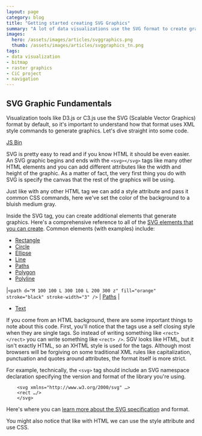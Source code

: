 ```yaml
---
layout: page
category: blog
title: "Getting started creating SVG Graphics"
summary: "A lot of data visualizations use the SVG format to create graphics, so in this article, we'll use SVG to create some basic shapes and graphics. Understanding how the format works will help you when you're using SVG based libraries and frameworks."
images:
  hero: /assets/images/articles/svggraphics.png
  thumb: /assets/images/articles/svggraphics_tn.png
tags:
- data visualization
- bitmap
- raster graphics
- CiC project
- navigation
---
```


## SVG Graphic Fundamentals

Visualization tools like D3.js or C3.js use the SVG (Scalable Vector Graphics) format by default, so it's important to understand how that format uses XML style commands to generate graphics. Let's dive straight into some code.

<a class="jsbin-embed" href="http://jsbin.com/bidevi/3/embed?html,output">JS Bin</a><script src="http://static.jsbin.com/js/embed.js"></script>

SVG is pretty easy to read and if you know HTML it should be even easier. An SVG graphic begins and ends with the `<svg></svg>` tags like many other HTML elements and you can add different attributes like the width and height of the graphic. As a matter of fact, the very first thing you do with SVG is specify the canvas that the rest of the graphics will be using.

Just like with any other HTML tag we can add a style attribute and pass it common CSS commands, here we've set the color of the background to a bluish medium gray.

Inside the SVG tag, you can create additional elements that generate graphics. Here's a comprehensive reference to all of the <a href="https://developer.mozilla.org/en-US/docs/Web/SVG">SVG elements that you can create</a>. Common elements (with examples) include:

- <a href="https://developer.mozilla.org/en-US/docs/Web/SVG/Element/rect">Rectangle</a>
- <a href="https://developer.mozilla.org/en-US/docs/Web/SVG/Element/circle">Circle</a>
- <a href="https://developer.mozilla.org/en-US/docs/Web/SVG/Element/ellipse">Ellipse</a>
- <a href="https://developer.mozilla.org/en-US/docs/Web/SVG/Element/line">Line</a>
- <a href="https://developer.mozilla.org/en-US/docs/Web/SVG/Element/path">Paths</a>
- <a href="https://developer.mozilla.org/en-US/docs/Web/SVG/Element/polygon">Polygon</a>
- <a href="https://developer.mozilla.org/en-US/docs/Web/SVG/Element/polyline">Polyline</a>

|`<path d="M 100 100 L 300 100 L 200 300 z" fill="orange" stroke="black" stroke-width="3" />` | <a href="https://developer.mozilla.org/en-US/docs/Web/SVG/Element/path">Paths</a> |

- <a href="https://developer.mozilla.org/en-US/docs/Web/SVG/Element/text">Text</a>

If you come from an HTML background, there are some important things to note about this code. First, you'll notice that the tags use a self closing style when they are single tags. So instead of writing something like `<rect></rect>` you can write something like `<rect> />`. SGV looks like HTML, but it isn't exactly HTML, so an XHTML style is used for the tags. Although most browsers will be forgiving on some traditional XML rules like capitalization, punctuation and quotes around attributes, the format itself is more strict.

For example, technically, the `<svg>` tag should include an SVG namespace declaration specifying the version and format of the library you're using.

```
	<svg xmlns="http://www.w3.org/2000/svg" …>
  	<rect …/>
	</svg>
```

Here's where you can <a href="http://www.w3.org/Graphics/SVG/">learn more about the SVG specification</a> and format.

You might also notice that like with HTML we can use the style attribute and use CSS.
